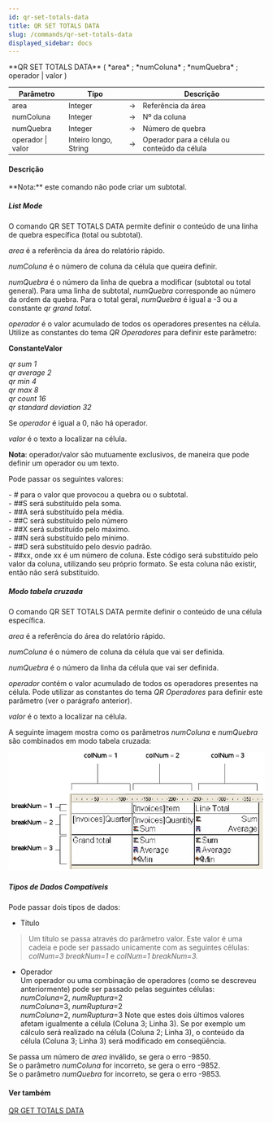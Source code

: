 ```yaml
---
id: qr-set-totals-data
title: QR SET TOTALS DATA
slug: /commands/qr-set-totals-data
displayed_sidebar: docs
---
```


<!--REF #_command_.QR SET TOTALS DATA.Syntax-->**QR SET TOTALS DATA** ( *area* ; *numColuna* ; *numQuebra* ; operador | valor )<!-- END REF-->
<!--REF #_command_.QR SET TOTALS DATA.Params-->
| Parâmetro | Tipo |  | Descrição |
| --- | --- | --- | --- |
| area | Integer | &srarr; | Referência da área |
| numColuna | Integer | &srarr; | Nº da coluna |
| numQuebra | Integer | &srarr; | Número de quebra |
| operador &#124; valor | Inteiro longo, String | &srarr; | Operador para a célula ou conteúdo da célula |

<!-- END REF-->

#### Descrição 

<!--REF #_command_.QR SET TOTALS DATA.Summary-->**Nota:** este comando não pode criar um subtotal.<!-- END REF-->

##### List Mode 

O comando QR SET TOTALS DATA permite definir o conteúdo de una linha de quebra específica (total ou subtotal).  
  
*area* é a referência da área do relatório rápido.  
  
*numColuna* é o número de coluna da célula que queira definir.  
  
*numQuebra* é o número da linha de quebra a modificar (subtotal ou total general). Para uma linha de subtotal, *numQuebra* corresponde ao número da ordem da quebra. Para o total geral, *numQuebra* é igual a -3 ou a constante *qr grand total*.  
  
*operador* é o valor acumulado de todos os operadores presentes na célula. Utilize as constantes do tema *QR Operadores* para definir este parâmetro:  
  
**ConstanteValor**  
  
*qr sum* *1*  
*qr average* *2*  
*qr min* *4*  
*qr max* *8*  
*qr count* *16*  
*qr standard deviation* *32*  

Se *operador* é igual a 0, não há operador.  
  
*valor* é o texto a localizar na célula.  
  
**Nota**: operador/valor são mutuamente exclusivos, de maneira que pode definir um operador ou um texto.  

Pode passar os seguintes valores:  

\- # para o valor que provocou a quebra ou o subtotal.  
\- ##S será substituído pela soma.  
\- ##A será substituído pela média.  
\- ##C será substituído pelo número  
\- ##X será substituído pelo máximo.  
\- ##N será substituído pelo mínimo.  
\- ##D será substituído pelo desvio padrão.  
\- ##xx, onde xx é um número de coluna. Este código será substituído pelo valor da coluna, utilizando seu próprio formato. Se esta coluna não existir, então não será substituído.

##### Modo tabela cruzada 

O comando QR SET TOTALS DATA permite definir o conteúdo de una célula específica.  
  
*area* é a referência do área do relatório rápido.  
  
*numColuna* é o número de coluna da célula que vai ser definida.  
  
*numQuebra* é o número da linha da célula que vai ser definida.

*operador* contém o valor acumulado de todos os operadores presentes na célula. Pode utilizar as constantes do tema *QR Operadores* para definir este parâmetro (ver o parágrafo anterior).  

*valor* é o texto a localizar na célula.  
  
A seguinte imagem mostra como os parâmetros *numColuna* e *numQuebra* são combinados em modo tabela cruzada:  
  
![](../assets/en/commands/pict31186.en.png)

##### Tipos de Dados Compatíveis 

Pode passar dois tipos de dados:  
  
* Título

> Um título se passa através do parâmetro valor. Este valor é uma cadeia e pode ser passado unicamente com as seguintes células: *colNum=3 breakNum=1* e *colNum=1 breakNum=3.*

* Operador  
 Um operador ou uma combinação de operadores (como se descreveu anteriormente) pode ser passado pelas seguintes células:  
*numColuna*\=2, *numRuptura*\=2  
*numColuna*\=3, *numRuptura*\=2  
*numColuna*\=2, *numRuptura*\=3
Note que estes dois últimos valores afetam igualmente a célula (Coluna 3; Linha 3). Se por exemplo um cálculo será realizado na célula (Coluna 2; Linha 3), o conteúdo da célula (Coluna 3; Linha 3) será modificado em conseqüência.  

Se passa um número de *area* inválido, se gera o erro -9850.  
Se o parâmetro *numColuna* for incorreto, se gera o erro -9852.  
Se o parâmetro *numQuebra* for incorreto, se gera o erro -9853.

#### Ver também 

[QR GET TOTALS DATA](qr-get-totals-data.md)  